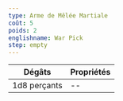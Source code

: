```yaml
---
type: Arme de Mêlée Martiale
coût: 5
poids: 2
englishname: War Pick
step: empty
---
```


| Dégâts       | Propriétés |
| ------------ | ---------- |
| 1d8 perçants | --         |
